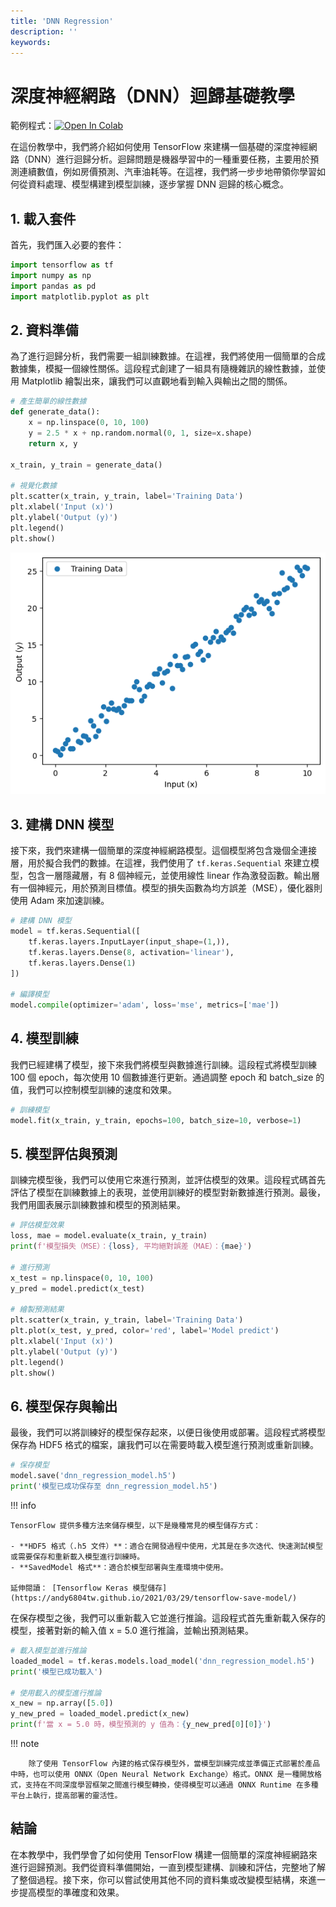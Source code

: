 ```yaml
---
title: 'DNN Regression'
description: ''
keywords: 
---
```


# 深度神經網路（DNN）迴歸基礎教學

範例程式：[![Open In Colab](https://colab.research.google.com/assets/colab-badge.svg)](https://colab.research.google.com/github/andy6804tw/crazyai-dl/blob/main/code/tensorflow/DNN%20Regression.ipynb)

在這份教學中，我們將介紹如何使用 TensorFlow 來建構一個基礎的深度神經網路（DNN）進行迴歸分析。迴歸問題是機器學習中的一種重要任務，主要用於預測連續數值，例如房價預測、汽車油耗等。在這裡，我們將一步步地帶領你學習如何從資料處理、模型構建到模型訓練，逐步掌握 DNN 迴歸的核心概念。

## 1. 載入套件

首先，我們匯入必要的套件：

```py
import tensorflow as tf
import numpy as np
import pandas as pd
import matplotlib.pyplot as plt
```

## 2. 資料準備
為了進行迴歸分析，我們需要一組訓練數據。在這裡，我們將使用一個簡單的合成數據集，模擬一個線性關係。這段程式創建了一組具有隨機雜訊的線性數據，並使用 Matplotlib 繪製出來，讓我們可以直觀地看到輸入與輸出之間的關係。

```py
# 產生簡單的線性數據
def generate_data():
    x = np.linspace(0, 10, 100)
    y = 2.5 * x + np.random.normal(0, 1, size=x.shape)
    return x, y

x_train, y_train = generate_data()

# 視覺化數據
plt.scatter(x_train, y_train, label='Training Data')
plt.xlabel('Input (x)')
plt.ylabel('Output (y)')
plt.legend()
plt.show()
```

![](./image/img-dnn-reg-1.png)

## 3. 建構 DNN 模型
接下來，我們來建構一個簡單的深度神經網路模型。這個模型將包含幾個全連接層，用於擬合我們的數據。在這裡，我們使用了 `tf.keras.Sequential` 來建立模型，包含一層隱藏層，有 8 個神經元，並使用線性 linear 作為激發函數。輸出層有一個神經元，用於預測目標值。模型的損失函數為均方誤差（MSE），優化器則使用 Adam 來加速訓練。

```py
# 建構 DNN 模型
model = tf.keras.Sequential([
    tf.keras.layers.InputLayer(input_shape=(1,)),
    tf.keras.layers.Dense(8, activation='linear'),
    tf.keras.layers.Dense(1)
])

# 編譯模型
model.compile(optimizer='adam', loss='mse', metrics=['mae'])
```


## 4. 模型訓練
我們已經建構了模型，接下來我們將模型與數據進行訓練。這段程式將模型訓練 100 個 epoch，每次使用 10 個數據進行更新。通過調整 epoch 和 batch_size 的值，我們可以控制模型訓練的速度和效果。

```py
# 訓練模型
model.fit(x_train, y_train, epochs=100, batch_size=10, verbose=1)
```


## 5. 模型評估與預測
訓練完模型後，我們可以使用它來進行預測，並評估模型的效果。這段程式碼首先評估了模型在訓練數據上的表現，並使用訓練好的模型對新數據進行預測。最後，我們用圖表展示訓練數據和模型的預測結果。


```py
# 評估模型效果
loss, mae = model.evaluate(x_train, y_train)
print(f'模型損失（MSE）：{loss}, 平均絕對誤差（MAE）：{mae}')

# 進行預測
x_test = np.linspace(0, 10, 100)
y_pred = model.predict(x_test)

# 繪製預測結果
plt.scatter(x_train, y_train, label='Training Data')
plt.plot(x_test, y_pred, color='red', label='Model predict')
plt.xlabel('Input (x)')
plt.ylabel('Output (y)')
plt.legend()
plt.show()
```

## 6. 模型保存與輸出
最後，我們可以將訓練好的模型保存起來，以便日後使用或部署。這段程式將模型保存為 HDF5 格式的檔案，讓我們可以在需要時載入模型進行預測或重新訓練。

```py
# 保存模型
model.save('dnn_regression_model.h5')
print('模型已成功保存至 dnn_regression_model.h5')
```

!!! info

    TensorFlow 提供多種方法來儲存模型，以下是幾種常見的模型儲存方式：

    - **HDF5 格式（.h5 文件）**：適合在開發過程中使用，尤其是在多次迭代、快速測試模型或需要保存和重新載入模型進行訓練時。
    - **SavedModel 格式**：適合於模型部署與生產環境中使用。

    延伸閱讀： [Tensorflow Keras 模型儲存](https://andy6804tw.github.io/2021/03/29/tensorflow-save-model/)


在保存模型之後，我們可以重新載入它並進行推論。這段程式首先重新載入保存的模型，接著對新的輸入值 x = 5.0 進行推論，並輸出預測結果。

```py
# 載入模型並進行推論
loaded_model = tf.keras.models.load_model('dnn_regression_model.h5')
print('模型已成功載入')

# 使用載入的模型進行推論
x_new = np.array([5.0])
y_new_pred = loaded_model.predict(x_new)
print(f'當 x = 5.0 時，模型預測的 y 值為：{y_new_pred[0][0]}')
```

!!! note

        除了使用 TensorFlow 內建的格式保存模型外，當模型訓練完成並準備正式部署於產品中時，也可以使用 ONNX（Open Neural Network Exchange）格式。ONNX 是一種開放格式，支持在不同深度學習框架之間進行模型轉換，使得模型可以通過 ONNX Runtime 在多種平台上執行，提高部署的靈活性。

## 結論
在本教學中，我們學會了如何使用 TensorFlow 構建一個簡單的深度神經網路來進行迴歸預測。我們從資料準備開始，一直到模型建構、訓練和評估，完整地了解了整個過程。接下來，你可以嘗試使用其他不同的資料集或改變模型結構，來進一步提高模型的準確度和效果。